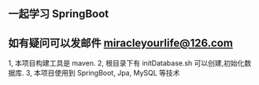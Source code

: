 ## 一起学习 SpringBoot
## 如有疑问可以发邮件 miracleyourlife@126.com

1, 本项目构建工具是 maven.
2, 根目录下有 initDatabase.sh 可以创建,初始化数据库.
3, 本项目使用到 SpringBoot, Jpa, MySQL 等技术